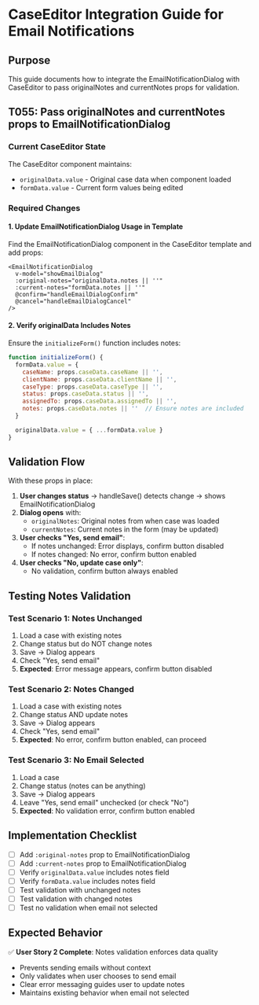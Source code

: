 # CaseEditor Integration Guide for Email Notifications

## Purpose
This guide documents how to integrate the EmailNotificationDialog with CaseEditor to pass originalNotes and currentNotes props for validation.

## T055: Pass originalNotes and currentNotes props to EmailNotificationDialog

### Current CaseEditor State

The CaseEditor component maintains:
- `originalData.value` - Original case data when component loaded
- `formData.value` - Current form values being edited

### Required Changes

#### 1. Update EmailNotificationDialog Usage in Template

Find the EmailNotificationDialog component in the CaseEditor template and add props:

```vue
<EmailNotificationDialog
  v-model="showEmailDialog"
  :original-notes="originalData.notes || ''"
  :current-notes="formData.notes || ''"
  @confirm="handleEmailDialogConfirm"
  @cancel="handleEmailDialogCancel"
/>
```

#### 2. Verify originalData Includes Notes

Ensure the `initializeForm()` function includes notes:

```javascript
function initializeForm() {
  formData.value = {
    caseName: props.caseData.caseName || '',
    clientName: props.caseData.clientName || '',
    caseType: props.caseData.caseType || '',
    status: props.caseData.status || '',
    assignedTo: props.caseData.assignedTo || '',
    notes: props.caseData.notes || ''  // Ensure notes are included
  }

  originalData.value = { ...formData.value }
}
```

## Validation Flow

With these props in place:

1. **User changes status** → handleSave() detects change → shows EmailNotificationDialog
2. **Dialog opens** with:
   - `originalNotes`: Original notes from when case was loaded
   - `currentNotes`: Current notes in the form (may be updated)
3. **User checks "Yes, send email"**:
   - If notes unchanged: Error displays, confirm button disabled
   - If notes changed: No error, confirm button enabled
4. **User checks "No, update case only"**:
   - No validation, confirm button always enabled

## Testing Notes Validation

### Test Scenario 1: Notes Unchanged
1. Load a case with existing notes
2. Change status but do NOT change notes
3. Save → Dialog appears
4. Check "Yes, send email"
5. **Expected**: Error message appears, confirm button disabled

### Test Scenario 2: Notes Changed
1. Load a case with existing notes
2. Change status AND update notes
3. Save → Dialog appears
4. Check "Yes, send email"
5. **Expected**: No error, confirm button enabled, can proceed

### Test Scenario 3: No Email Selected
1. Load a case
2. Change status (notes can be anything)
3. Save → Dialog appears
4. Leave "Yes, send email" unchecked (or check "No")
5. **Expected**: No validation error, confirm button enabled

## Implementation Checklist

- [ ] Add `:original-notes` prop to EmailNotificationDialog
- [ ] Add `:current-notes` prop to EmailNotificationDialog
- [ ] Verify `originalData.value` includes notes field
- [ ] Verify `formData.value` includes notes field
- [ ] Test validation with unchanged notes
- [ ] Test validation with changed notes
- [ ] Test no validation when email not selected

## Expected Behavior

✅ **User Story 2 Complete**: Notes validation enforces data quality
- Prevents sending emails without context
- Only validates when user chooses to send email
- Clear error messaging guides user to update notes
- Maintains existing behavior when email not selected

